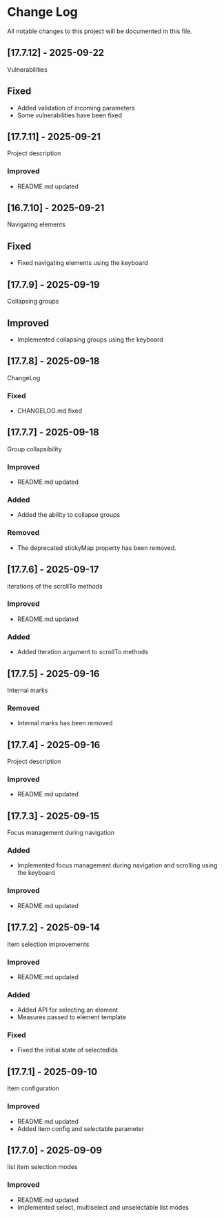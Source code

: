 # Change Log
All notable changes to this project will be documented in this file.

## [17.7.12] - 2025-09-22

Vulnerabilities

## Fixed

- Added validation of incoming parameters
- Some vulnerabilities have been fixed

## [17.7.11] - 2025-09-21

Project description
  
### Improved 

- README.md updated

## [16.7.10] - 2025-09-21

Navigating elements

## Fixed

- Fixed navigating elements using the keyboard

## [17.7.9] - 2025-09-19

Collapsing groups

## Improved

- Implemented collapsing groups using the keyboard

## [17.7.8] - 2025-09-18

ChangeLog
  
### Fixed 

- CHANGELOG.md fixed

## [17.7.7] - 2025-09-18

Group collapsibility
  
### Improved 

- README.md updated

### Added

- Added the ability to collapse groups

### Removed

- The deprecated stickyMap property has been removed.

## [17.7.6] - 2025-09-17

iterations of the scrollTo methods
  
### Improved 

- README.md updated

### Added

- Added Iteration argument to scrollTo methods

## [17.7.5] - 2025-09-16

Internal marks
  
### Removed 

- Internal marks has been removed

## [17.7.4] - 2025-09-16

Project description
  
### Improved 

- README.md updated

## [17.7.3] - 2025-09-15

Focus management during navigation
  
### Added 

- Implemented focus management during navigation and scrolling using the keyboard
  
### Improved 

- README.md updated

## [17.7.2] - 2025-09-14

Item selection improvements
  
### Improved 

- README.md updated
  
### Added 

- Added API for selecting an element
- Measures passed to element template
  
### Fixed

- Fixed the initial state of selectedIds

## [17.7.1] - 2025-09-10

Item configuration

### Improved 

- README.md updated
- Added item config and selectable parameter

## [17.7.0] - 2025-09-09

list item selection modes

### Improved 

- README.md updated
- Implemented select, multiselect and unselectable list modes
